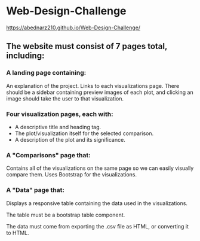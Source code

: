 # Web-Design-Challenge

https://abednarz210.github.io/Web-Design-Challenge/

## The website must consist of 7 pages total, including:

### A landing page containing:

An explanation of the project.
Links to each visualizations page. There should be a sidebar containing preview images of each plot, and clicking an image should take the user to that visualization.


### Four visualization pages, each with:

* A descriptive title and heading tag.
* The plot/visualization itself for the selected comparison.
* A description of the plot and its significance.


### A "Comparisons" page that:

Contains all of the visualizations on the same page so we can easily visually compare them.
Uses Bootstrap for the visualizations.


### A "Data" page that:

Displays a responsive table containing the data used in the visualizations.

The table must be a bootstrap table component.

The data must come from exporting the .csv file as HTML, or converting it to HTML. 
